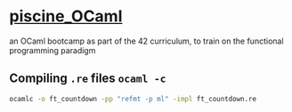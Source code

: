 # [piscine_OCaml](https://github.com/gvannest/piscine_OCaml)
an OCaml bootcamp as part of the 42 curriculum, to train on the functional programming paradigm

## Compiling `.re` files `ocaml -c`

```sh
ocamlc -o ft_countdown -pp "refmt -p ml" -impl ft_countdown.re
```
